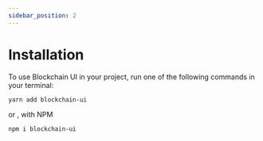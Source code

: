 ```yaml
---
sidebar_position: 2
---
```


# Installation

To use Blockchain UI in your project, run one of the following commands in your terminal:

```bash
yarn add blockchain-ui
```

or , with NPM

```bash
npm i blockchain-ui
```


